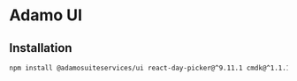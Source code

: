 # Adamo UI

## Installation

```bash
npm install @adamosuiteservices/ui react-day-picker@^9.11.1 cmdk@^1.1.1 date-fns@^4.1.0
```
